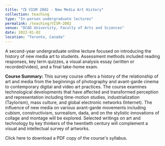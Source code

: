 ```yaml
---
title: "📺 VISM 2002 - New Media Art History"
collection: teaching
type: "In-person undergraduate lectures"
permalink: /teaching/VISM-2002
venue: "OCAD University, Faculty of Arts and Sciences"
date: 2022-01-02
location: "Toronto, Canada"
---
```


A second-year undergraduate online lecture focused on introducing the history of new media art to students. Assessment methods included reading responses, key term quizzes, a visual analysis essay (written or recorded/video), and a final take-home exam.

<b>Course Summary:</b> This survey course offers a history of the relationship of art and media from the beginnings of photography and avant-garde cinema to contemporary digital and video art practices. The course examines technological developments that have affected and transformed perception and representation including time-motion studies, industrialization (Taylorism), mass culture, and global electronic networks (Internet). The influence of new media on various avant-garde movements including cubism, constructivism, surrealism, dada, and on the stylistic innovations of collage and montage will be explored. Selected writings on art and technology by key thinkers of the twentieth century will complement a visual and intellectual survey of artworks.

Click here to download a PDF copy of the course's syllabus.

